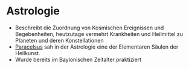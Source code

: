 # Astrologie
- Beschreibt die Zuordnung von Kosmischen Ereignissen und Begebenheiten, heutzutage vermehrt Krankheiten und Heilmittel zu Planeten und deren Konstellationen
- [Paracelsus](../Wichtige_Persönlichkeiten/Paracelsus.md) sah in der Astrologie eine der Elementaren Säulen der Heilkunst.
- Wurde bereits im Baylonischen Zeitalter praktiziert